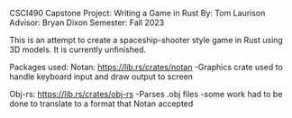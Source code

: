 CSCI490 Capstone Project: Writing a Game in Rust
By: Tom Laurison
Advisor: Bryan Dixon
Semester: Fall 2023

This is an attempt to create a spaceship-shooter style game in Rust using 3D models.
It is currently unfinished.

Packages used:
  Notan: https://lib.rs/crates/notan
  -Graphics crate used to handle keyboard input and draw output to screen

  Obj-rs: https://lib.rs/crates/obj-rs
  -Parses .obj files
  -some work had to be done to translate to a format that Notan accepted
